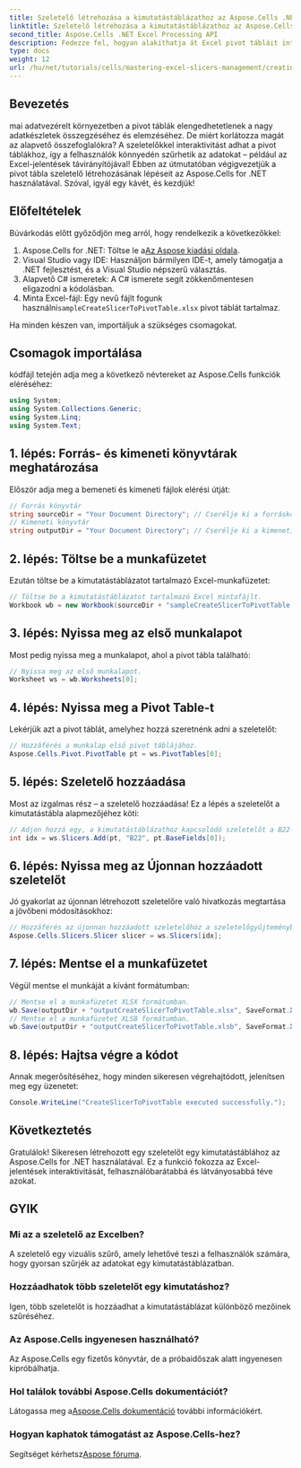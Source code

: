 ```yaml
---
title: Szeletelő létrehozása a kimutatástáblázathoz az Aspose.Cells .NET-ben
linktitle: Szeletelő létrehozása a kimutatástáblázathoz az Aspose.Cells .NET-ben
second_title: Aspose.Cells .NET Excel Processing API
description: Fedezze fel, hogyan alakíthatja át Excel pivot tábláit interaktív szeletelőkkel az Aspose.Cells for .NET segítségével. Ez az átfogó útmutató végigvezeti Önt a folyamaton.
type: docs
weight: 12
url: /hu/net/tutorials/cells/mastering-excel-slicers-management/creating-slicer-for-pivot-table/
---
```

## Bevezetés

mai adatvezérelt környezetben a pivot táblák elengedhetetlenek a nagy adatkészletek összegzéséhez és elemzéséhez. De miért korlátozza magát az alapvető összefoglalókra? A szeletelőkkel interaktivitást adhat a pivot táblákhoz, így a felhasználók könnyedén szűrhetik az adatokat – például az Excel-jelentések távirányítójával! Ebben az útmutatóban végigvezetjük a pivot tábla szeletelő létrehozásának lépéseit az Aspose.Cells for .NET használatával. Szóval, igyál egy kávét, és kezdjük!

## Előfeltételek

Búvárkodás előtt győződjön meg arról, hogy rendelkezik a következőkkel:

1. Aspose.Cells for .NET: Töltse le a[Az Aspose kiadási oldala](https://releases.aspose.com/cells/net/).
2. Visual Studio vagy IDE: Használjon bármilyen IDE-t, amely támogatja a .NET fejlesztést, és a Visual Studio népszerű választás.
3. Alapvető C# ismeretek: A C# ismerete segít zökkenőmentesen eligazodni a kódolásban.
4.  Minta Excel-fájl: Egy nevű fájlt fogunk használni`sampleCreateSlicerToPivotTable.xlsx` pivot táblát tartalmaz.

Ha minden készen van, importáljuk a szükséges csomagokat.

## Csomagok importálása

kódfájl tetején adja meg a következő névtereket az Aspose.Cells funkciók eléréséhez:

```csharp
using System;
using System.Collections.Generic;
using System.Linq;
using System.Text;
```

## 1. lépés: Forrás- és kimeneti könyvtárak meghatározása

Először adja meg a bemeneti és kimeneti fájlok elérési útját:

```csharp
// Forrás könyvtár
string sourceDir = "Your Document Directory"; // Cserélje ki a forráskönyvtár elérési útját
// Kimeneti könyvtár
string outputDir = "Your Document Directory"; // Cserélje ki a kimeneti könyvtár elérési útját
```

## 2. lépés: Töltse be a munkafüzetet

Ezután töltse be a kimutatástáblázatot tartalmazó Excel-munkafüzetet:

```csharp
// Töltse be a kimutatástáblázatot tartalmazó Excel mintafájlt.
Workbook wb = new Workbook(sourceDir + "sampleCreateSlicerToPivotTable.xlsx");
```

## 3. lépés: Nyissa meg az első munkalapot

Most pedig nyissa meg a munkalapot, ahol a pivot tábla található:

```csharp
// Nyissa meg az első munkalapot.
Worksheet ws = wb.Worksheets[0];
```

## 4. lépés: Nyissa meg a Pivot Table-t

Lekérjük azt a pivot táblát, amelyhez hozzá szeretnénk adni a szeletelőt:

```csharp
// Hozzáférés a munkalap első pivot táblájához.
Aspose.Cells.Pivot.PivotTable pt = ws.PivotTables[0];
```

## 5. lépés: Szeletelő hozzáadása

Most az izgalmas rész – a szeletelő hozzáadása! Ez a lépés a szeletelőt a kimutatástábla alapmezőjéhez köti:

```csharp
// Adjon hozzá egy, a kimutatástáblázathoz kapcsolódó szeletelőt a B22-es cellához.
int idx = ws.Slicers.Add(pt, "B22", pt.BaseFields[0]);
```

## 6. lépés: Nyissa meg az Újonnan hozzáadott szeletelőt

Jó gyakorlat az újonnan létrehozott szeletelőre való hivatkozás megtartása a jövőbeni módosításokhoz:

```csharp
// Hozzáférés az újonnan hozzáadott szeletelőhöz a szeletelőgyűjteményből.
Aspose.Cells.Slicers.Slicer slicer = ws.Slicers[idx];
```

## 7. lépés: Mentse el a munkafüzetet

Végül mentse el munkáját a kívánt formátumban:

```csharp
// Mentse el a munkafüzetet XLSX formátumban.
wb.Save(outputDir + "outputCreateSlicerToPivotTable.xlsx", SaveFormat.Xlsx);
// Mentse el a munkafüzetet XLSB formátumban.
wb.Save(outputDir + "outputCreateSlicerToPivotTable.xlsb", SaveFormat.Xlsb);
```

## 8. lépés: Hajtsa végre a kódot

Annak megerősítéséhez, hogy minden sikeresen végrehajtódott, jelenítsen meg egy üzenetet:

```csharp
Console.WriteLine("CreateSlicerToPivotTable executed successfully.");
```

## Következtetés

Gratulálok! Sikeresen létrehozott egy szeletelőt egy kimutatástáblához az Aspose.Cells for .NET használatával. Ez a funkció fokozza az Excel-jelentések interaktivitását, felhasználóbarátabbá és látványosabbá téve azokat. 

## GYIK

### Mi az a szeletelő az Excelben?
A szeletelő egy vizuális szűrő, amely lehetővé teszi a felhasználók számára, hogy gyorsan szűrjék az adatokat egy kimutatástáblázatban.

### Hozzáadhatok több szeletelőt egy kimutatáshoz?
Igen, több szeletelőt is hozzáadhat a kimutatástáblázat különböző mezőinek szűréséhez.

### Az Aspose.Cells ingyenesen használható?
Az Aspose.Cells egy fizetős könyvtár, de a próbaidőszak alatt ingyenesen kipróbálhatja.

### Hol találok további Aspose.Cells dokumentációt?
 Látogassa meg a[Aspose.Cells dokumentáció](https://reference.aspose.com/cells/net/) további információkért.

### Hogyan kaphatok támogatást az Aspose.Cells-hez?
 Segítséget kérhetsz[Aspose fóruma](https://forum.aspose.com/c/cells/9).